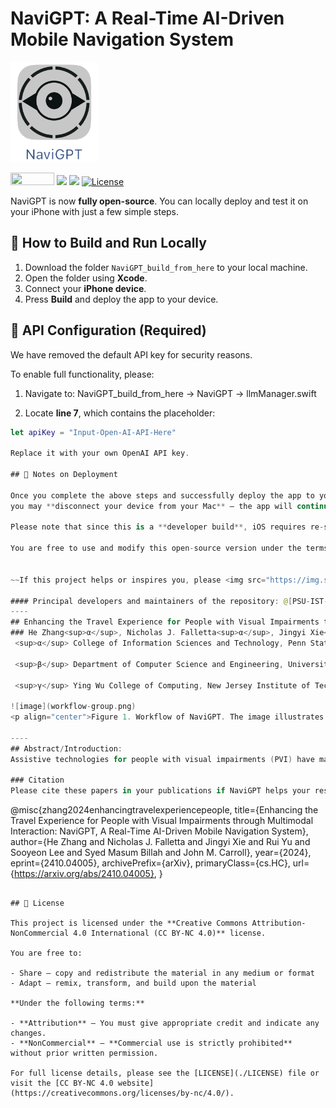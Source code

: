 # NaviGPT: A Real-Time AI-Driven Mobile Navigation System

[<img src="Logo-NaviGPT.png" height="160px" width="140px" />](https://github.com/PSU-IST-CIL/NaviGPT/tree/main)

<img src="https://img.shields.io/badge/Xcode-007ACC?style=for-the-badge&logo=Xcode&logoColor=white" height="20px" width="70px" />  ![](https://img.shields.io/badge/platform-iPhone_12_Pro_or_advanced_version_with_ios_17.0+-lightgrey.svg) ![](https://img.shields.io/badge/language-swift-orange.svg) [![License](https://img.shields.io/badge/license-MIT-blue.svg)](https://github.com/PSU-IST-CIL/NaviGPT/LICENSE)

NaviGPT is now **fully open-source**. You can locally deploy and test it on your iPhone with just a few simple steps.
## 🚀 How to Build and Run Locally

1. Download the folder `NaviGPT_build_from_here` to your local machine.
2. Open the folder using **Xcode**.
3. Connect your **iPhone device**.
4. Press **Build** and deploy the app to your device.

## 🔑 API Configuration (Required)

We have removed the default API key for security reasons.

To enable full functionality, please:

1. Navigate to:
NaviGPT_build_from_here → NaviGPT → llmManager.swift

2. Locate **line 7**, which contains the placeholder:
```swift
let apiKey = "Input-Open-AI-API-Here"

Replace it with your own OpenAI API key.

## 📱 Notes on Deployment

Once you complete the above steps and successfully deploy the app to your iPhone,  
you may **disconnect your device from your Mac** — the app will continue to run as expected.

Please note that since this is a **developer build**, iOS requires re-signing and rebuilding the app **after a limited period**.

You are free to use and modify this open-source version under the terms of the license.


~~If this project helps or inspires you, please <img src="https://img.shields.io/gitea/stars/PSU-IST-CIL/NaviGPT" height="20px" width="155px" /> the repository and cite the relevant paper! The open source version will be released on date of Conference (GROUP '25).~~

#### Principal developers and maintainers of the repository: @[PSU-IST-CIL/NaviGPT](https://github.com/orgs/PSU-IST-CIL/teams/navigpt)
----
## Enhancing the Travel Experience for People with Visual Impairments through Multimodal Interaction: NaviGPT, A Real-Time AI-Driven Mobile Navigation System [![arXiv](https://img.shields.io/badge/arXiv-410.04005-b31b1b.svg)](https://arxiv.org/abs/2410.04005) [![HTML](https://img.shields.io/badge/HTML-b31b1b.svg)](https://arxiv.org/html/2410.04005v1)
### He Zhang<sup>α</sup>, Nicholas J. Falletta<sup>α</sup>, Jingyi Xie<sup>α</sup>, Rui Yu<sup>β</sup>, Sooyeon Lee<sup>γ</sup>, Syed Masum Billah<sup>α</sup>, John M. Carroll<sup>α</sup>
 <sup>α</sup> College of Information Sciences and Technology, Penn State University, University Park, Pennsylvania, USA
 
 <sup>β</sup> Department of Computer Science and Engineering, University of Louisville, Louisville, KY, USA
 
 <sup>γ</sup> Ying Wu College of Computing, New Jersey Institute of Technology, Newark, NJ, USA
 
![image](workflow-group.png)
<p align="center">Figure 1. Workflow of NaviGPT. The image illustrates the workflow of the NaviGPT system designed to assist people with visual impairments (PVI) in navigating their surroundings through a combination of LiDAR, vibration feedback, and AI-generated guidance. At the top, two mobile screens show the interface where users can input a destination using either text or speech. This activates the navigation system, which displays a walking route on a map. The central part of the image focuses on LiDAR detection, depicted as a yellow detection zone scanning the path in front of the user. The LiDAR detection identifies obstacles, shown as a post in the user’s path, marked with a yellow square on the phone screen. Below, a PVI user holds the phone and receives real-time feedback through vibration. The vibration frequency increases as the distance between the user and the obstacle decreases. This is represented on a spectrum, with blue indicating a far distance (slow vibration) and green indicating proximity (fast vibration). On the right, a pre-designed prompt engineering pipeline connects to an API (GPT-4), which processes the obstacle data and provides descriptive guidance through voiceover. This guidance informs the user of the obstacle and offers navigational suggestions, ensuring safe passage. The image emphasizes how NaviGPT integrates LiDAR, tactile feedback, and AI-generated responses to provide a real-time, user-friendly navigation experience for PVI.</p>

----
## Abstract/Introduction:
Assistive technologies for people with visual impairments (PVI) have made significant advancements, particularly with the integration of artificial intelligence (AI) and real-time sensor technologies. However, current solutions often require PVI to switch between multiple apps and tools for tasks like image recognition, navigation, and obstacle detection, which can hinder a seamless and efficient user experience. In this paper, we present NaviGPT, a high-fidelity prototype that integrates LiDAR-based obstacle detection, vibration feedback, and large language model (LLM) responses to provide a comprehensive and real-time navigation aid for PVI. Unlike existing applications such as Be My AI and Seeing AI, NaviGPT combines image recognition and contextual navigation guidance into a single system, offering continuous feedback on the user's surroundings without the need for app-switching. Meanwhile, NaviGPT compensates for the response delays of LLM by using location and sensor data, aiming to provide practical and efficient navigation support for PVI in dynamic environments.

### Citation
Please cite these papers in your publications if NaviGPT helps your research.
```
 @misc{zhang2024enhancingtravelexperiencepeople,
      title={Enhancing the Travel Experience for People with Visual Impairments through Multimodal Interaction: NaviGPT, A Real-Time AI-Driven Mobile Navigation System}, 
      author={He Zhang and Nicholas J. Falletta and Jingyi Xie and Rui Yu and Sooyeon Lee and Syed Masum Billah and John M. Carroll},
      year={2024},
      eprint={2410.04005},
      archivePrefix={arXiv},
      primaryClass={cs.HC},
      url={https://arxiv.org/abs/2410.04005}, 
}
```

## 📄 License

This project is licensed under the **Creative Commons Attribution-NonCommercial 4.0 International (CC BY-NC 4.0)** license.

You are free to:

- Share — copy and redistribute the material in any medium or format  
- Adapt — remix, transform, and build upon the material

**Under the following terms:**

- **Attribution** — You must give appropriate credit and indicate any changes.  
- **NonCommercial** — **Commercial use is strictly prohibited** without prior written permission.

For full license details, please see the [LICENSE](./LICENSE) file or visit the [CC BY-NC 4.0 website](https://creativecommons.org/licenses/by-nc/4.0/).

